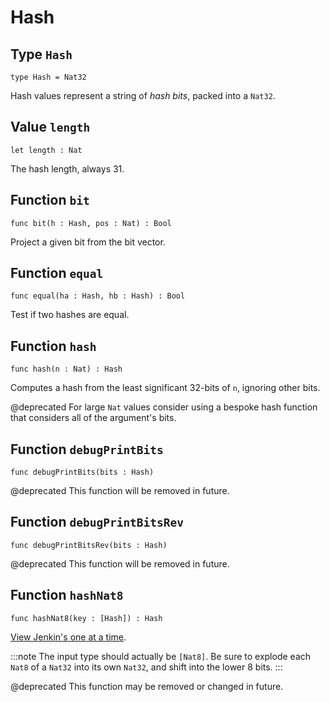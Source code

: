 # Hash

## Type `Hash`
``` motoko no-repl
type Hash = Nat32
```

Hash values represent a string of _hash bits_, packed into a `Nat32`.

## Value `length`
``` motoko no-repl
let length : Nat
```

The hash length, always 31.

## Function `bit`
``` motoko no-repl
func bit(h : Hash, pos : Nat) : Bool
```

Project a given bit from the bit vector.

## Function `equal`
``` motoko no-repl
func equal(ha : Hash, hb : Hash) : Bool
```

Test if two hashes are equal.

## Function `hash`
``` motoko no-repl
func hash(n : Nat) : Hash
```

Computes a hash from the least significant 32-bits of `n`, ignoring other bits.

@deprecated For large `Nat` values consider using a bespoke hash function that considers all of the argument's bits.

## Function `debugPrintBits`
``` motoko no-repl
func debugPrintBits(bits : Hash)
```

@deprecated This function will be removed in future.

## Function `debugPrintBitsRev`
``` motoko no-repl
func debugPrintBitsRev(bits : Hash)
```

@deprecated This function will be removed in future.

## Function `hashNat8`
``` motoko no-repl
func hashNat8(key : [Hash]) : Hash
```

[View Jenkin's one at a time](https://en.wikipedia.org/wiki/Jenkins_hash_function#one_at_a_time).

:::note
The input type should actually be `[Nat8]`.
Be sure to explode each `Nat8` of a `Nat32` into its own `Nat32`, and shift into the lower 8 bits.
:::

@deprecated This function may be removed or changed in future.
